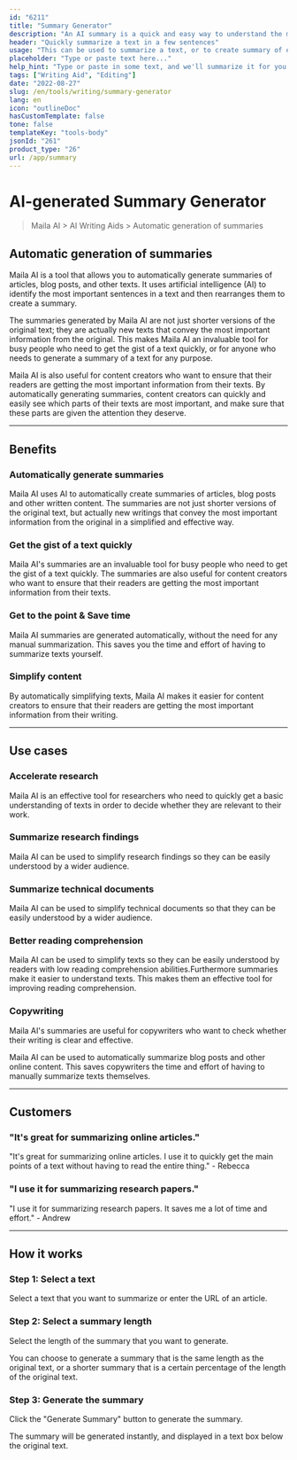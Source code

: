 ```yaml
---
id: "6211"
title: "Summary Generator"
description: "An AI summary is a quick and easy way to understand the main points of a text. They are usually written in a way that is easy to read, and they focus on the key points that are most important. This makes it easy to stay informed without compromising your time."
header: "Quickly summarize a text in a few sentences"
usage: "This can be used to summarize a text, or to create summary of existing content."
placeholder: "Type or paste text here..."
help_hint: "Type or paste in some text, and we'll summarize it for you."
tags: ["Writing Aid", "Editing"]
date: "2022-08-27"
slug: /en/tools/writing/summary-generator
lang: en
icon: "outlineDoc"
hasCustomTemplate: false
tone: false
templateKey: "tools-body"
jsonId: "261"
product_type: "26"
url: /app/summary
---
```


# AI-generated Summary Generator

> Maila AI > AI Writing Aids > Automatic generation of summaries

## Automatic generation of summaries

Maila AI is a tool that allows you to automatically generate summaries of articles, blog posts, and other texts. It uses artificial intelligence (AI) to identify the most important sentences in a text and then rearranges them to create a summary.

The summaries generated by Maila AI are not just shorter versions of the original text; they are actually new texts that convey the most important information from the original. This makes Maila AI an invaluable tool for busy people who need to get the gist of a text quickly, or for anyone who needs to generate a summary of a text for any purpose.

Maila AI is also useful for content creators who want to ensure that their readers are getting the most important information from their texts. By automatically generating summaries, content creators can quickly and easily see which parts of their texts are most important, and make sure that these parts are given the attention they deserve.

---

## Benefits

### Automatically generate summaries

Maila AI uses AI to automatically create summaries of articles, blog posts and other written content. The summaries are not just shorter versions of the original text, but actually new writings that convey the most important information from the original in a simplified and effective way.

### Get the gist of a text quickly

Maila AI's summaries are an invaluable tool for busy people who need to get the gist of a text quickly. The summaries are also useful for content creators who want to ensure that their readers are getting the most important information from their texts.

### Get to the point & Save time

Maila AI summaries are generated automatically, without the need for any manual summarization. This saves you the time and effort of having to summarize texts yourself.

### Simplify content

By automatically simplifying texts, Maila AI makes it easier for content creators to ensure that their readers are getting the most important information from their writing.

---

## Use cases

### Accelerate research

Maila AI is an effective tool for researchers who need to quickly get a basic understanding of texts in order to decide whether they are relevant to their work.

### Summarize research findings

Maila AI can be used to simplify research findings so they can be easily understood by a wider audience.

### Summarize technical documents

Maila AI can be used to simplify technical documents so that they can be easily understood by a wider audience.

### Better reading comprehension

Maila AI can be used to simplify texts so they can be easily understood by readers with low reading comprehension abilities.Furthermore summaries make it easier to understand texts. This makes them an effective tool for improving reading comprehension.

### Copywriting

Maila AI's summaries are useful for copywriters who want to check whether their writing is clear and effective.

Maila AI can be used to automatically summarize blog posts and other online content. This saves copywriters the time and effort of having to manually summarize texts themselves.

---

## Customers

### "It's great for summarizing online articles."

"It's great for summarizing online articles. I use it to quickly get the main points of a text without having to read the entire thing."
\- Rebecca

### "I use it for summarizing research papers."

"I use it for summarizing research papers. It saves me a lot of time and effort."
\- Andrew

---

## How it works

### Step 1: Select a text

Select a text that you want to summarize or enter the URL of an article.

### Step 2: Select a summary length

Select the length of the summary that you want to generate.

You can choose to generate a summary that is the same length as the original text, or a shorter summary that is a certain percentage of the length of the original text.

### Step 3: Generate the summary

Click the "Generate Summary" button to generate the summary.

The summary will be generated instantly, and displayed in a text box below the original text.

